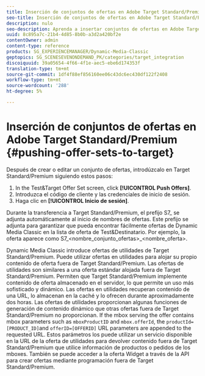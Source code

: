 ```yaml
---
title: Inserción de conjuntos de ofertas en Adobe Target Standard/Premium
seo-title: Inserción de conjuntos de ofertas en Adobe Target Standard/Premium
description: nulo
seo-description: Aprenda a insertar conjuntos de ofertas en Adobe Target Standard/Premium.
uuid: 8c895a7c-21b4-4d85-8b0b-a3d2a420bf2e
contentOwner: admin
content-type: reference
products: SG_EXPERIENCEMANAGER/Dynamic-Media-Classic
geptopics: SG_SCENESEVENONDEMAND_PK/categories/target_integration
discoiquuid: 39a05654-4f66-4f1e-aec5-ebe6d174353f
translation-type: tm+mt
source-git-commit: 1df4f88ef856160ee06c43dc6ec430df122f2408
workflow-type: tm+mt
source-wordcount: '288'
ht-degree: 5%

---
```



# Inserción de conjuntos de ofertas en Adobe Target Standard/Premium {#pushing-offer-sets-to-target}

Después de crear o editar un conjunto de ofertas, introdúzcalo en Target Standard/Premium siguiendo estos pasos:

1. In the Test&amp;Target Offer Set screen, click **[!UICONTROL Push Offers]**.
1. Introduzca el código de cliente y las credenciales de inicio de sesión.
1. Haga clic en **[!UICONTROL Inicio de sesión]**.

Durante la transferencia a Target Standard/Premium, el prefijo S7_ se adjunta automáticamente al inicio de nombres de ofertas. Este prefijo se adjunta para garantizar que pueda encontrar fácilmente ofertas de Dynamic Media Classic en la lista de oferta de Test&amp;Destinatario. Por ejemplo, la oferta aparece como S7_&lt;nombre_conjunto_ofertas>_&lt;nombre_oferta>.

Dynamic Media Classic introduce ofertas de utilidades de Target Standard/Premium. Puede utilizar ofertas en utilidades para alojar su propio contenido de oferta fuera de Target Standard/Premium. Las ofertas de utilidades son similares a una oferta estándar alojada fuera de Target Standard/Premium. Permiten que Target Standard/Premium implemente contenido de oferta almacenado en el servidor, lo que permite un uso más sofisticado y dinámico. Las ofertas en utilidades recuperan contenido de una URL, lo almacenan en la caché y lo ofrecen durante aproximadamente dos horas. Las ofertas de utilidades proporcionan algunas funciones de generación de contenido dinámico que otras ofertas fuera de Target Standard/Premium no proporcionan. If the mbox serving the offer contains mbox parameters such as `mboxProductID` and `mbox.offerId`, the `productId=[PRODUCT_ID]`and `offerID=[OFFERID]` URL parameters are appended to the requested URL. Estos parámetros los puede utilizar un servicio disponible en la URL de la oferta de utilidades para devolver contenido fuera de Target Standard/Premium que utilice información de productos o pedidos de los mboxes. También se puede acceder a la oferta Widget a través de la API para crear ofertas mediante programación fuera de Target Standard/Premium.
